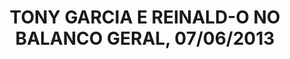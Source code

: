 ---
layout: post
title:  "TONY GARCIA E REINALD-O NO BALANCO GERAL, 07/06/2013"
day: "2013-06-08"
link: "https://youtu.be/dutFkaB9o3M"
text: "SO I WALK. INTO THE WORLD OF TOMORROW."
img: "https://i.makeagif.com/media/12-04-2017/A2v7NS.gif"
---